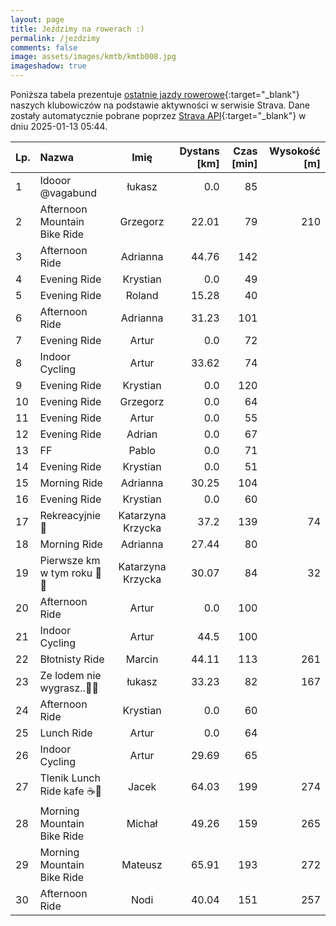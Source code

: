 ```yaml
---
layout: page
title: Jeździmy na rowerach :)
permalink: /jezdzimy
comments: false
image: assets/images/kmtb/kmtb008.jpg
imageshadow: true
---
```


Poniższa tabela prezentuje [ostatnie jazdy rowerowe](https://www.strava.com/clubs/336381){:target="_blank"} naszych klubowiczów na podstawie aktywności w serwisie Strava. Dane zostały automatycznie pobrane poprzez [Strava API](https://developers.strava.com/docs/reference/#api-Clubs-getClubActivitiesById){:target="_blank"} w dniu 2025-01-13 05:44.

Lp. | Nazwa | Imię | Dystans [km] | Czas [min] | Wysokość [m]
:--- | :--- | :---: | ---: | ---: | ---:
1|Idooor @vagabund|łukasz|0.0|85|
2|Afternoon Mountain Bike Ride|Grzegorz|22.01|79|210
3|Afternoon Ride|Adrianna|44.76|142|
4|Evening Ride|Krystian|0.0|49|
5|Evening Ride|Roland|15.28|40|
6|Afternoon Ride|Adrianna|31.23|101|
7|Evening Ride|Artur|0.0|72|
8|Indoor Cycling|Artur|33.62|74|
9|Evening Ride|Krystian|0.0|120|
10|Evening Ride|Grzegorz|0.0|64|
11|Evening Ride|Artur|0.0|55|
12|Evening Ride|Adrian|0.0|67|
13|FF|Pablo|0.0|71|
14|Evening Ride|Krystian|0.0|51|
15|Morning Ride|Adrianna|30.25|104|
16|Evening Ride|Krystian|0.0|60|
17|Rekreacyjnie 🚴|Katarzyna Krzycka|37.2|139|74
18|Morning Ride|Adrianna|27.44|80|
19|Pierwsze km w tym roku 🚴😃|Katarzyna Krzycka|30.07|84|32
20|Afternoon Ride|Artur|0.0|100|
21|Indoor Cycling|Artur|44.5|100|
22|Błotnisty Ride|Marcin|44.11|113|261
23|Ze lodem nie wygrasz..🍦🥲|łukasz|33.23|82|167
24|Afternoon Ride|Krystian|0.0|60|
25|Lunch Ride|Artur|0.0|64|
26|Indoor Cycling|Artur|29.69|65|
27|Tlenik Lunch Ride kafe ☕️🍪|Jacek|64.03|199|274
28|Morning Mountain Bike Ride|Michał|49.26|159|265
29|Morning Mountain Bike Ride|Mateusz|65.91|193|272
30|Afternoon Ride|Nodi|40.04|151|257
